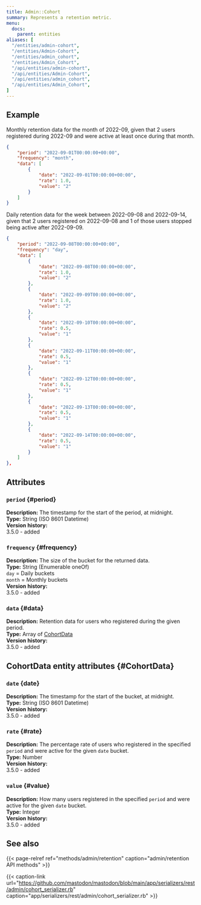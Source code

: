 ```yaml
---
title: Admin::Cohort
summary: Represents a retention metric.
menu:
  docs:
    parent: entities
aliases: [
  "/entities/admin-cohort",
  "/entities/Admin-Cohort",
  "/entities/admin_cohort",
  "/entities/Admin_Cohort",
  "/api/entities/admin-cohort",
  "/api/entities/Admin-Cohort",
  "/api/entities/admin_cohort",
  "/api/entities/Admin_Cohort",
]
---
```


## Example

Monthly retention data for the month of 2022-09, given that 2 users registered during 2022-09 and were active at least once during that month.

```json
{
	"period": "2022-09-01T00:00:00+00:00",
	"frequency": "month",
	"data": [
		{
			"date": "2022-09-01T00:00:00+00:00",
			"rate": 1.0,
			"value": "2"
		}
	]
}
```

Daily retention data for the week between 2022-09-08 and 2022-09-14, given that 2 users registered on 2022-09-08 and 1 of those users stopped being active after 2022-09-09.

```json
{
	"period": "2022-09-08T00:00:00+00:00",
	"frequency": "day",
	"data": [
		{
			"date": "2022-09-08T00:00:00+00:00",
			"rate": 1.0,
			"value": "2"
		},
		{
			"date": "2022-09-09T00:00:00+00:00",
			"rate": 1.0,
			"value": "2"
		},
		{
			"date": "2022-09-10T00:00:00+00:00",
			"rate": 0.5,
			"value": "1"
		},
		{
			"date": "2022-09-11T00:00:00+00:00",
			"rate": 0.5,
			"value": "1"
		},
		{
			"date": "2022-09-12T00:00:00+00:00",
			"rate": 0.5,
			"value": "1"
		},
		{
			"date": "2022-09-13T00:00:00+00:00",
			"rate": 0.5,
			"value": "1"
		},
		{
			"date": "2022-09-14T00:00:00+00:00",
			"rate": 0.5,
			"value": "1"
		}
	]
},
```

## Attributes

### `period` {#period}

**Description:** The timestamp for the start of the period, at midnight.\
**Type:** String (ISO 8601 Datetime)\
**Version history:**\
3.5.0 - added

### `frequency` {#frequency}

**Description:** The size of the bucket for the returned data.\
**Type:** String (Enumerable oneOf)\
`day` = Daily buckets\
`month` = Monthly buckets\
**Version history:**\
3.5.0 - added

### `data` {#data}

**Description:** Retention data for users who registered during the given period.\
**Type:** Array of [CohortData](#CohortData)\
**Version history:**\
3.5.0 - added

## CohortData entity attributes {#CohortData}

### `date` {date}

**Description:** The timestamp for the start of the bucket, at midnight.\
**Type:** String (ISO 8601 Datetime)\
**Version history:**\
3.5.0 - added

### `rate` {#rate}

**Description:** The percentage rate of users who registered in the specified `period` and were active for the given `date` bucket.\
**Type:** Number\
**Version history:**\
3.5.0 - added

### `value` {#value}

**Description:** How many users registered in the specified `period` and were active for the given `date` bucket.\
**Type:** Integer\
**Version history:**\
3.5.0 - added

## See also

{{< page-relref ref="methods/admin/retention" caption="admin/retention API methods" >}}

{{< caption-link url="https://github.com/mastodon/mastodon/blob/main/app/serializers/rest/admin/cohort_serializer.rb" caption="app/serializers/rest/admin/cohort_serializer.rb" >}}